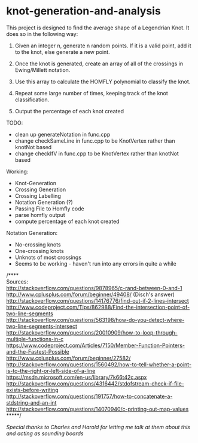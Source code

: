  # knot-generation-and-analysis

This project is designed to find the average shape of a Legendrian Knot. It does so in the following way:

1) Given an integer n, generate n random points. If it is a valid point, add it to the knot, else generate a new point.

2) Once the knot is generated, create an array of all of the crossings in Ewing/Millett notation.

3) Use this array to calculate the HOMFLY polynomial to classify the knot.

4) Repeat some large number of times, keeping track of the knot classification.

5) Output the percentage of each knot created

TODO:
- clean up generateNotation in func.cpp
- change checkSameLine in func.cpp to be KnotVertex rather than knotNot based
- change checkIfV in func.cpp to be KnotVertex rather than knotNot based

Working:
- Knot-Generation
- Crossing Generation
- Crossing Labelling
- Notation Generation (?)
- Passing File to Homfly code
- parse homfly output
- compute percentage of each knot created


Notation Generation:
- No-crossing knots
- One-crossing knots
- Unknots of most crossings
- Seems to be working - haven't run into any errors in quite a while

/****  
Sources:  
http://stackoverflow.com/questions/9878965/c-rand-between-0-and-1  
http://www.cplusplus.com/forum/beginner/49408/ (Disch's answer)  
http://stackoverflow.com/questions/14176776/find-out-if-2-lines-intersect  
http://www.codeproject.com/Tips/862988/Find-the-intersection-point-of-two-line-segments  
http://stackoverflow.com/questions/563198/how-do-you-detect-where-two-line-segments-intersect  
http://stackoverflow.com/questions/20010909/how-to-loop-through-multiple-functions-in-c  
https://www.codeproject.com/Articles/7150/Member-Function-Pointers-and-the-Fastest-Possible  
http://www.cplusplus.com/forum/beginner/27582/  
http://stackoverflow.com/questions/1560492/how-to-tell-whether-a-point-is-to-the-right-or-left-side-of-a-line  
https://msdn.microsoft.com/en-us/library/7k66t42c.aspx  
http://stackoverflow.com/questions/4316442/stdofstream-check-if-file-exists-before-writing  
http://stackoverflow.com/questions/191757/how-to-concatenate-a-stdstring-and-an-int  
http://stackoverflow.com/questions/14070940/c-printing-out-map-values  
*****/

*Special thanks to Charles and Harold for letting me talk at them about this and acting as sounding boards*
